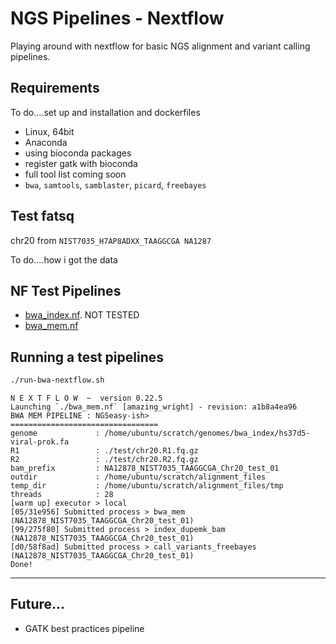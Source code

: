 # NGS Pipelines - Nextflow

Playing around with nextflow for basic NGS alignment and variant calling pipelines.

## Requirements

To do....set up and installation and dockerfiles

- Linux, 64bit
- Anaconda  
- using bioconda packages  
- register gatk with bioconda  
- full tool list coming soon
- `bwa`, `samtools`, `samblaster`, `picard`, `freebayes`  

## Test fatsq

chr20 from `NIST7035_H7AP8ADXX_TAAGGCGA NA1287`

To do....how i got the data

## NF Test Pipelines

- [bwa_index.nf](https://github.com/snewhouse/ngs_nextflow/blob/master/bwa_index.nf). NOT TESTED  
- [bwa_mem.nf](https://github.com/snewhouse/ngs_nextflow/blob/master/bwa_mem.nf)  

## Running a test pipelines

```bash
./run-bwa-nextflow.sh
```

```
N E X T F L O W  ~  version 0.22.5
Launching `./bwa_mem.nf` [amazing_wright] - revision: a1b8a4ea96
BWA MEM PIPELINE : NGSeasy-ish>
=================================
genome             : /home/ubuntu/scratch/genomes/bwa_index/hs37d5-viral-prok.fa
R1                 : ./test/chr20.R1.fq.gz
R2                 : ./test/chr20.R2.fq.gz
bam_prefix         : NA12878_NIST7035_TAAGGCGA_Chr20_test_01
outdir             : /home/ubuntu/scratch/alignment_files
temp_dir           : /home/ubuntu/scratch/alignment_files/tmp
threads            : 28
[warm up] executor > local
[05/31e956] Submitted process > bwa_mem (NA12878_NIST7035_TAAGGCGA_Chr20_test_01)
[99/275f80] Submitted process > index_dupemk_bam (NA12878_NIST7035_TAAGGCGA_Chr20_test_01)
[d0/58f8ad] Submitted process > call_variants_freebayes (NA12878_NIST7035_TAAGGCGA_Chr20_test_01)
Done!
```

****

## Future...

- GATK best practices pipeline
